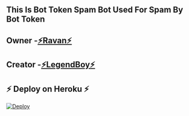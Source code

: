 ## This Is Bot Token Spam Bot Used For Spam By Bot Token 

## Owner -[⚡Ravan⚡](https://t.me/w2h_ravan)
## Creator -[⚡LegendBoy⚡](https://t.me/The_LegendBoy)

## ⚡ Deploy on Heroku ⚡
[![Deploy](https://www.herokucdn.com/deploy/button.svg)](https://heroku.com/deploy?template=https://github.com/BadshahAk/BOTTOKENSPAM.git)
